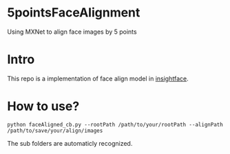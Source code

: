 # 5pointsFaceAlignment
Using MXNet to align face images by 5 points

# Intro
This repo is a implementation of face align model in [insightface](https://github.com/deepinsight/insightface).

# How to use?
```
python faceAligned_cb.py --rootPath /path/to/your/rootPath --alignPath /path/to/save/your/align/images
```

The sub folders are automaticly recognized.
